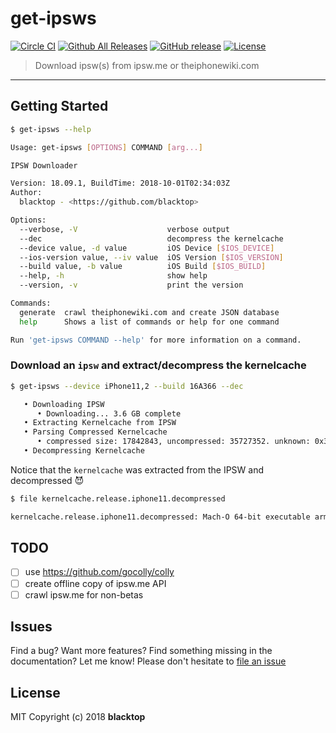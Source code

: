 # get-ipsws

[![Circle CI](https://circleci.com/gh/blacktop/get-ipsws.png?style=shield)](https://circleci.com/gh/blacktop/get-ipsws) [![Github All Releases](https://img.shields.io/github/downloads/blacktop/get-ipsws/total.svg)](https://github.com/blacktop/get-ipsws) [![GitHub release](https://img.shields.io/github/release/blacktop/get-ipsws.svg)](https://github.com/https://github.com/blacktop/get-ipsws/releases/releases) [![License](http://img.shields.io/:license-mit-blue.svg)](http://doge.mit-license.org)

> Download ipsw(s) from ipsw.me or theiphonewiki.com

---

## Getting Started

```bash
$ get-ipsws --help

Usage: get-ipsws [OPTIONS] COMMAND [arg...]

IPSW Downloader

Version: 18.09.1, BuildTime: 2018-10-01T02:34:03Z
Author:
  blacktop - <https://github.com/blacktop>

Options:
  --verbose, -V                    verbose output
  --dec                            decompress the kernelcache
  --device value, -d value         iOS Device [$IOS_DEVICE]
  --ios-version value, --iv value  iOS Version [$IOS_VERSION]
  --build value, -b value          iOS Build [$IOS_BUILD]
  --help, -h                       show help
  --version, -v                    print the version

Commands:
  generate  crawl theiphonewiki.com and create JSON database
  help      Shows a list of commands or help for one command

Run 'get-ipsws COMMAND --help' for more information on a command.
```

### Download an `ipsw` and extract/decompress the kernelcache

```bash
$ get-ipsws --device iPhone11,2 --build 16A366 --dec

   • Downloading IPSW
      • Downloading... 3.6 GB complete
   • Extracting Kernelcache from IPSW
   • Parsing Compressed Kernelcache
      • compressed size: 17842843, uncompressed: 35727352. unknown: 0x3f9543fd, unknown 1: 0x1
   • Decompressing Kernelcache
```

Notice that the `kernelcache` was extracted from the IPSW and decompressed :smiling_imp:

```bash
$ file kernelcache.release.iphone11.decompressed

kernelcache.release.iphone11.decompressed: Mach-O 64-bit executable arm64
```

## TODO

- [ ] use https://github.com/gocolly/colly
- [ ] create offline copy of ipsw.me API
- [ ] crawl ipsw.me for non-betas

## Issues

Find a bug? Want more features? Find something missing in the documentation? Let me know! Please don't hesitate to [file an issue](https://github.com/blacktop/get-ipsws/issues/new)

## License

MIT Copyright (c) 2018 **blacktop**
